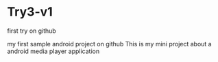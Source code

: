# Try3-v1
first try on github

my first sample android project on github
This is my mini project about a android media player application
